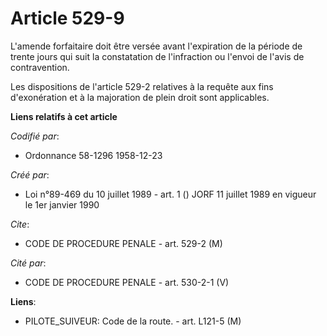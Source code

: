 # Article 529-9

L'amende forfaitaire doit être versée avant l'expiration de la période de trente jours qui suit la constatation de
l'infraction ou l'envoi de l'avis de contravention.

Les dispositions de l'article 529-2 relatives à la requête aux fins d'exonération et à la majoration de plein droit sont
applicables.

**Liens relatifs à cet article**

_Codifié par_:

  - Ordonnance 58-1296 1958-12-23

_Créé par_:

  - Loi n°89-469 du 10 juillet 1989 - art. 1 () JORF 11 juillet 1989 en vigueur le 1er janvier 1990

_Cite_:

  - CODE DE PROCEDURE PENALE - art. 529-2 (M)

_Cité par_:

  - CODE DE PROCEDURE PENALE - art. 530-2-1 (V)

**Liens**:

  - PILOTE_SUIVEUR: Code de la route. - art. L121-5 (M)
